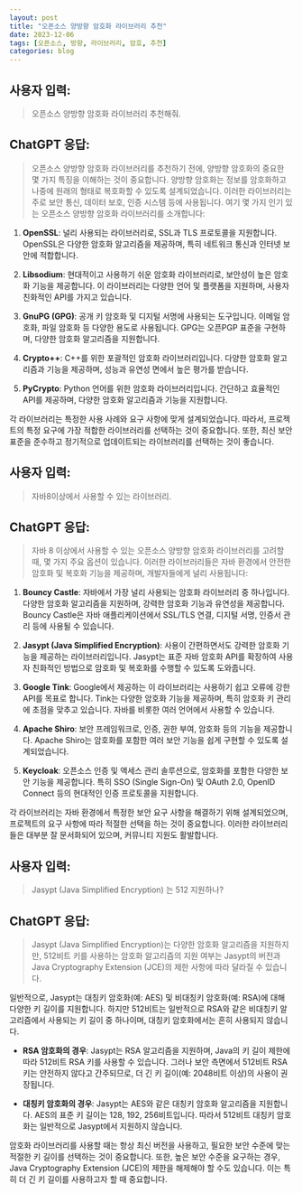 ```yaml
---
layout: post
title: "오픈소스 양방향 암호화 라이브러리 추천"
date: 2023-12-06
tags: [오픈소스, 방향, 라이브러리, 암호, 추천]
categories: blog
---
```


## 사용자 입력:
> 오픈소스 양방향 암호화 라이브러리 추천해줘.

## ChatGPT 응답:
> 오픈소스 양방향 암호화 라이브러리를 추천하기 전에, 양방향 암호화의 중요한 몇 가지 특징을 이해하는 것이 중요합니다. 양방향 암호화는 정보를 암호화하고 나중에 원래의 형태로 복호화할 수 있도록 설계되었습니다. 이러한 라이브러리는 주로 보안 통신, 데이터 보호, 인증 시스템 등에 사용됩니다. 여기 몇 가지 인기 있는 오픈소스 양방향 암호화 라이브러리를 소개합니다:

1. **OpenSSL**: 널리 사용되는 라이브러리로, SSL과 TLS 프로토콜을 지원합니다. OpenSSL은 다양한 암호화 알고리즘을 제공하며, 특히 네트워크 통신과 인터넷 보안에 적합합니다.

2. **Libsodium**: 현대적이고 사용하기 쉬운 암호화 라이브러리로, 보안성이 높은 암호화 기능을 제공합니다. 이 라이브러리는 다양한 언어 및 플랫폼을 지원하며, 사용자 친화적인 API를 가지고 있습니다.

3. **GnuPG (GPG)**: 공개 키 암호화 및 디지털 서명에 사용되는 도구입니다. 이메일 암호화, 파일 암호화 등 다양한 용도로 사용됩니다. GPG는 오픈PGP 표준을 구현하며, 다양한 암호화 알고리즘을 지원합니다.

4. **Crypto++**: C++를 위한 포괄적인 암호화 라이브러리입니다. 다양한 암호화 알고리즘과 기능을 제공하며, 성능과 유연성 면에서 높은 평가를 받습니다.

5. **PyCrypto**: Python 언어를 위한 암호화 라이브러리입니다. 간단하고 효율적인 API를 제공하며, 다양한 암호화 알고리즘과 기능을 지원합니다.

각 라이브러리는 특정한 사용 사례와 요구 사항에 맞게 설계되었습니다. 따라서, 프로젝트의 특정 요구에 가장 적합한 라이브러리를 선택하는 것이 중요합니다. 또한, 최신 보안 표준을 준수하고 정기적으로 업데이트되는 라이브러리를 선택하는 것이 좋습니다.

## 사용자 입력:
> 자바8이상에서 사용할 수 있는 라이브러리.

## ChatGPT 응답:
> 자바 8 이상에서 사용할 수 있는 오픈소스 양방향 암호화 라이브러리를 고려할 때, 몇 가지 주요 옵션이 있습니다. 이러한 라이브러리들은 자바 환경에서 안전한 암호화 및 복호화 기능을 제공하며, 개발자들에게 널리 사용됩니다:

1. **Bouncy Castle**: 자바에서 가장 널리 사용되는 암호화 라이브러리 중 하나입니다. 다양한 암호화 알고리즘을 지원하며, 강력한 암호화 기능과 유연성을 제공합니다. Bouncy Castle은 자바 애플리케이션에서 SSL/TLS 연결, 디지털 서명, 인증서 관리 등에 사용될 수 있습니다.

2. **Jasypt (Java Simplified Encryption)**: 사용이 간편하면서도 강력한 암호화 기능을 제공하는 라이브러리입니다. Jasypt는 표준 자바 암호화 API를 확장하여 사용자 친화적인 방법으로 암호화 및 복호화를 수행할 수 있도록 도와줍니다.

3. **Google Tink**: Google에서 제공하는 이 라이브러리는 사용하기 쉽고 오류에 강한 API를 목표로 합니다. Tink는 다양한 암호화 기능을 제공하며, 특히 암호화 키 관리에 초점을 맞추고 있습니다. 자바를 비롯한 여러 언어에서 사용할 수 있습니다.

4. **Apache Shiro**: 보안 프레임워크로, 인증, 권한 부여, 암호화 등의 기능을 제공합니다. Apache Shiro는 암호화를 포함한 여러 보안 기능을 쉽게 구현할 수 있도록 설계되었습니다.

5. **Keycloak**: 오픈소스 인증 및 액세스 관리 솔루션으로, 암호화를 포함한 다양한 보안 기능을 제공합니다. 특히 SSO (Single Sign-On) 및 OAuth 2.0, OpenID Connect 등의 현대적인 인증 프로토콜을 지원합니다.

각 라이브러리는 자바 환경에서 특정한 보안 요구 사항을 해결하기 위해 설계되었으며, 프로젝트의 요구 사항에 따라 적절한 선택을 하는 것이 중요합니다. 이러한 라이브러리들은 대부분 잘 문서화되어 있으며, 커뮤니티 지원도 활발합니다.

## 사용자 입력:
> Jasypt (Java Simplified Encryption) 는 512 지원하나?

## ChatGPT 응답:
> Jasypt (Java Simplified Encryption)는 다양한 암호화 알고리즘을 지원하지만, 512비트 키를 사용하는 암호화 알고리즘의 지원 여부는 Jasypt의 버전과 Java Cryptography Extension (JCE)의 제한 사항에 따라 달라질 수 있습니다.

일반적으로, Jasypt는 대칭키 암호화(예: AES) 및 비대칭키 암호화(예: RSA)에 대해 다양한 키 길이를 지원합니다. 하지만 512비트는 일반적으로 RSA와 같은 비대칭키 알고리즘에서 사용되는 키 길이 중 하나이며, 대칭키 암호화에서는 흔히 사용되지 않습니다.

- **RSA 암호화의 경우**: Jasypt는 RSA 알고리즘을 지원하며, Java의 키 길이 제한에 따라 512비트 RSA 키를 사용할 수 있습니다. 그러나 보안 측면에서 512비트 RSA 키는 안전하지 않다고 간주되므로, 더 긴 키 길이(예: 2048비트 이상)의 사용이 권장됩니다.

- **대칭키 암호화의 경우**: Jasypt는 AES와 같은 대칭키 암호화 알고리즘을 지원합니다. AES의 표준 키 길이는 128, 192, 256비트입니다. 따라서 512비트 대칭키 암호화는 일반적으로 Jasypt에서 지원하지 않습니다.

암호화 라이브러리를 사용할 때는 항상 최신 버전을 사용하고, 필요한 보안 수준에 맞는 적절한 키 길이를 선택하는 것이 중요합니다. 또한, 높은 보안 수준을 요구하는 경우, Java Cryptography Extension (JCE)의 제한을 해제해야 할 수도 있습니다. 이는 특히 더 긴 키 길이를 사용하고자 할 때 중요합니다.


